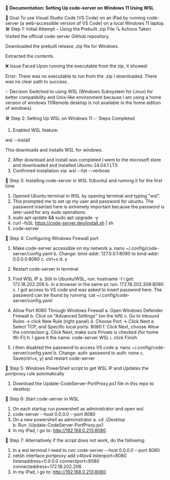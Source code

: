 🧾 **Documentation: Setting Up code-server on Windows 11 Using WSL**

📌 Goal
To use Visual Studio Code (VS Code) on an iPad by running code-server (a web-accessible version of VS Code) on a local Windows 11 laptop.
🛠️ Step 1: Initial Attempt – Using the Prebuilt .zip File
🔍 Actions Taken
Visited the official code-server GitHub repository.

Downloaded the prebuilt release .zip file for Windows.

Extracted the contents.

❌ Issue Faced
Upon running the executable from the zip, it showed:

Error: There was no executable to run from the .zip I downloaded. There was no clear path to success.

💡 Decision
Switched to using WSL (Windows Subsystem for Linux) for better compatibility and Unix-like environment because I am using a home version of windows 11(Remote desktop is not available in the home edition of windows). 

🛠️ Step 2: Setting Up WSL on Windows 11
✅ Steps Completed
1. Enabled WSL feature:

wsl --install

This downloads and installs WSL for windows. 

2. After download and install was completed I went to the microsoft store and downloaded and installed  Ubuntu 24.04.1 LTS
3. Confirmed installation via:
   wsl --list --verbose

🧱 Step 3: Installing code-server in WSL (Ubuntu) and running it for the first time
1. Opened Ubuntu terminal in WSL by opening terminal and typing "wsl".
2. This prompted me to set up my user and password for ubuntu. The password inserted here is extremely important because the password is later used for any sudo operations.
3. sudo apt update && sudo apt upgrade -y
4. curl -fsSL https://code-server.dev/install.sh | sh
5. code-server 

🧱 Step 4: Configuring Windows Firewall port 
1. Make code-server accessible on my network
   a. nano ~/.config/code-server/config.yaml
   b. Change:
     bind-addr: 127.0.0.1:8080
     to
     bind-addr: 0.0.0.0:8080
   c. ctrl+x
   d. y
2. Restart code-server in terminal
3. Find WSL IP
   a. Still in Ubuntu/WSL, run:
     hostname -I
     I got: 172.18.202.206
   b. In a browser in the same pc run: 172.18.202.206:8080
   c. I got access to VS code and was asked to insert password here.
      The password can be found by running: cat ~/.config/code-server/config.yaml
4. Allow Port 8080 Through Windows Firewall
   a. Open Windows Defender Firewall
   b. Click on "Advanced Settings" (on the left)
   c. Go to Inbound Rules → click New Rule (right panel)
   d. Choose Port → Click Next
   e. Select TCP, and Specific local ports: 8080
   f. Click Next, choose Allow the connection
   g. Click Next, make sure Private is checked (for home Wi-Fi)
   h. I gave it the name: code-server WSL
   i. click Finish


6. I then disabled the password to access VS code
   a. nano ~/.config/code-server/config.yaml
   b. Change:
     auth: password
     to
     auth: none
   c. Save(ctrl+x, y) and restart code-server

🧱 Step 5: Windows PowerShell script to get WSL IP and Updates the portproxy rule automatically
1. Download the Update-CodeServer-PortProxy.ps1 file in this repo to desktop


🧱 Step 6: Start code-server in WSL
1. On each startup run powershell as administrator and open wsl
2. code-server --host 0.0.0.0 --port 8080
3. On a new powershell as administrator
   a. cd .\Desktop\
   b. Run .\Update-CodeServer-PortProxy.ps1
4. In my iPad, i go to:
  http://192.168.0.213:8080

🧱 Step 7: Alternatively if the script does not work, do the following:
1.  In a wsl terminal I need to run:
  code-server --host 0.0.0.0 --port 8080
2. netsh interface portproxy add v4tov4 listenport=8080 listenaddress=0.0.0.0 connectport=8080 connectaddress=172.18.202.206
3. In my iPad, i go to:
  http://192.168.0.213:8080

   


